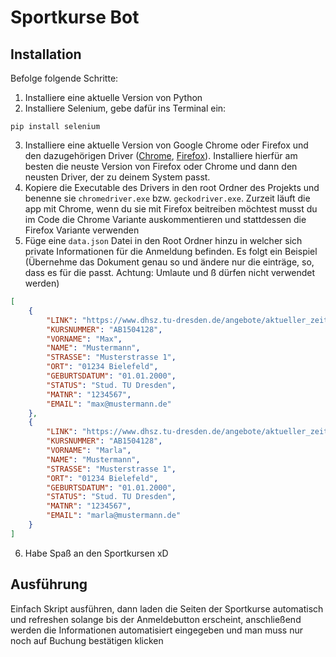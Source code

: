 # Sportkurse Bot

## Installation
Befolge folgende Schritte:

1. Installiere eine aktuelle Version von Python
2. Installiere Selenium, gebe dafür ins Terminal ein:
```terminal
pip install selenium
```
3. Installiere eine aktuelle Version von Google Chrome oder Firefox und den dazugehörigen Driver ([Chrome](https://sites.google.com/chromium.org/driver/), [Firefox](https://github.com/mozilla/geckodriver)). Installiere hierfür am besten die neuste Version von Firefox oder Chrome und dann den neusten Driver, der zu deinem System passt.
4. Kopiere die Executable des Drivers in den root Ordner des Projekts und benenne sie ``` chromedriver.exe ``` bzw. ``` geckodriver.exe ```. Zurzeit läuft die app mit Chrome, wenn du sie mit Firefox beitreiben möchtest musst du im Code die Chrome Variante auskommentieren und stattdessen die Firefox Variante verwenden
5. Füge eine ``` data.json ``` Datei in den Root Ordner hinzu in welcher sich private Informationen für die Anmeldung befinden. Es folgt ein Beispiel (Übernehme das Dokument genau so und ändere nur die einträge, so, dass es für die passt. Achtung: Umlaute und ß dürfen nicht verwendet werden)
```json
[
    {
        "LINK": "https://www.dhsz.tu-dresden.de/angebote/aktueller_zeitraum/_Tischtennis_ABS.html",
        "KURSNUMMER": "AB1504128",
        "VORNAME": "Max", 
        "NAME": "Mustermann", 
        "STRASSE": "Musterstrasse 1", 
        "ORT": "01234 Bielefeld", 
        "GEBURTSDATUM": "01.01.2000", 
        "STATUS": "Stud. TU Dresden", 
        "MATNR": "1234567", 
        "EMAIL": "max@mustermann.de"
    },
    {
        "LINK": "https://www.dhsz.tu-dresden.de/angebote/aktueller_zeitraum/_Tischtennis_ABS.html",
        "KURSNUMMER": "AB1504128",
        "VORNAME": "Marla", 
        "NAME": "Mustermann", 
        "STRASSE": "Musterstrasse 1", 
        "ORT": "01234 Bielefeld", 
        "GEBURTSDATUM": "01.01.2000", 
        "STATUS": "Stud. TU Dresden", 
        "MATNR": "1234567", 
        "EMAIL": "marla@mustermann.de"
    }
]
```
6. Habe Spaß an den Sportkursen xD

## Ausführung
Einfach Skript ausführen, dann laden die Seiten der Sportkurse automatisch und refreshen solange bis der Anmeldebutton erscheint, anschließend werden die Informationen automatisiert eingegeben und man muss nur noch auf Buchung bestätigen klicken
